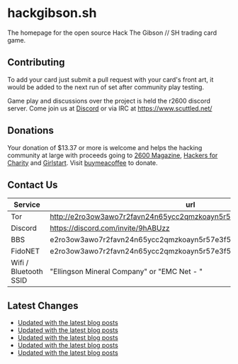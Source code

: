 # hackgibson.sh
The homepage for the open source Hack The Gibson // SH trading card game.


## Contributing

To add your card just submit a pull request with your card's front art, it would be added to the next run of set after community play testing.

Game play and discussions over the project is held the r2600 discord server. Come join us at [Discord](https://discord.com/invite/9hABUzz) or via IRC at https://www.scuttled.net/


## Donations

Your donation of $13.37 or more is welcome and helps the hacking community at large with proceeds going to [2600 Magazine](https://2600.com/), [Hackers for Charity](https://hackersforcharity.org) and [Girlstart](https://girlstart.org).  Visit [buymeacoffee](https://www.buymeacoffee.com/hackgibson.sh) to donate.


## Contact Us

Service | url
-|-
Tor | http://e2ro3ow3awo7r2favn24n65ycc2qmzkoayn5r57e3f56nvjwdcgg32ad.onion
Discord | https://discord.com/invite/9hABUzz
BBS | e2ro3ow3awo7r2favn24n65ycc2qmzkoayn5r57e3f56nvjwdcgg32ad.onion:23
FidoNET | e2ro3ow3awo7r2favn24n65ycc2qmzkoayn5r57e3f56nvjwdcgg32ad.onion:24554
Wifi / Bluetooth SSID | "Ellingson Mineral Company" or "EMC Net - <fidonet address>"

## Latest Changes
<!-- BLOG-POST-LIST:START -->
- [Updated with the latest blog posts](https://github.com/DFW2600/hackgibson.sh/commit/5b88e2ff5d2e021721e4ad861129d4ba0b0a898a)
- [Updated with the latest blog posts](https://github.com/DFW2600/hackgibson.sh/commit/83dde523ef24f7ec66edbbd73b0ccac955aad1ed)
- [Updated with the latest blog posts](https://github.com/DFW2600/hackgibson.sh/commit/1e7b8feab7db769eedeb87d30012e70a2cda7dbe)
- [Updated with the latest blog posts](https://github.com/DFW2600/hackgibson.sh/commit/d1598a802214ad1d4bd465c32161f6014e63ba11)
- [Updated with the latest blog posts](https://github.com/DFW2600/hackgibson.sh/commit/47b92f4cd8d74912fc488676a023bf8eb3fc7ad6)
<!-- BLOG-POST-LIST:END -->
